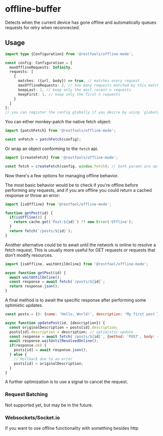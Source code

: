 # offline-buffer

Detects when the current device has gone offline and automatically queues requests for retry when reconnected.

## Usage

```ts
import type {Configuration} from '@restfools/offline-mode';

const config: Configuration = {
  maxOfflineRequests: Infinity,
  requests: [
    {
      matches: ({url, body}) => true, // matches every request
      maxOfflineRequests: 2, // how many requests matched by this matcher are allowed before throwing an error
      keepLast: 1, // keep only the most recent n requests
      keepFirst: 1, // keep only the first n requests
    }
  ]
};
// you can register the config globally if you desire by using `globalConfig(config)`
```

You can either monkey-patch the native fetch object:

```js
import {patchFetch} from '@restfools/offline-mode';

const unPatch = patchFetch(config);
```

Or wrap an object conforming to the `fetch` api.

```js
import {createFetch} from '@restfools/offline-mode';

const fetch = createFetch(config, window.fetch); // both params are optional 
```

Now there's a few options for managing offline behavior.

The most basic behavior would be to check if you're offline before performing any requests, and if you are offline
you could return a cached response or throw an error:

```js
import {isOffline} from '@restfool/offline-mode';

function getPost(id) {
  if(isOffline()) {
    return cache.get(`Post:${id}`) ?? new Error('Offline');
  }
  return fetch(`/posts/${id}`);
}
```

Another alternative could be to await until the network is online to resolve a fetch request. This is usually more useful for GET requests
or requests that don't modify resources.

```js
import {isOffline, waitUntilOnline} from '@restfool/offline-mode';

async function getPost(id) {
  await waitUntilOnline();
  const response = await fetch(`/posts/${id}`;
  return response.json();
}
```

A final method is to await the specific response after performing some optimistic updates.

```js
const posts = {0: {name: 'Hello, World!', description: 'My first post'}}

async function updatePost(id, {description}) {
  const originalDescription = posts[id].description;
  posts[id].description = description; // optimistic update
  const response = await fetch(`/posts/${id}`, {method: 'POST', body: {description}});
  await response.waitUntilResolvedOnline();
  if(response.ok) {
    posts[id] = await response.json();
  } else {
    // Rollback due to an error
    posts[id] = originalDescription;
  }
}
```

A further optimization is to use a signal to cancel the request.

### Request Batching

Not supported yet, but may be in the future.

### Websockets/Socket.io

If you want to use offline functionality with something besides http